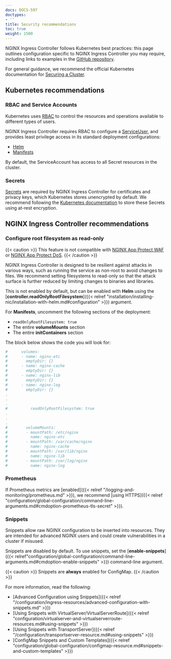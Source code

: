 ```yaml
---
docs: DOCS-597
doctypes:
- ''
title: Security recommendations
toc: true
weight: 1500
---
```


NGINX Ingress Controller follows Kubernetes best practices: this page outlines configuration specific to NGINX Ingress Controller you may require, including links to examples in the [GitHub repository](https://github.com/nginxinc/kubernetes-ingress/tree/release-3.5).

For general guidance, we recommend the official Kubernetes documentation for [Securing a Cluster](https://kubernetes.io/docs/tasks/administer-cluster/securing-a-cluster/). 

## Kubernetes recommendations

### RBAC and Service Accounts

Kubernetes uses [RBAC](https://kubernetes.io/docs/reference/access-authn-authz/rbac/) to control the resources and operations available to different types of users. 

NGINX Ingress Controller requires RBAC to configure a [ServiceUser](https://kubernetes.io/docs/concepts/security/service-accounts/#default-service-accounts), and provides least privilege access in its standard deployment configurations:

- [Helm](https://github.com/nginxinc/kubernetes-ingress/blob/v3.5.1/deployments/rbac/rbac.yaml)
- [Manifests](https://github.com/nginxinc/kubernetes-ingress/blob/v3.5.1/deployments/rbac/rbac.yaml)

By default, the ServiceAccount has access to all Secret resources in the cluster.

### Secrets

[Secrets](https://kubernetes.io/docs/concepts/configuration/secret/) are required by NGINX Ingress Controller for certificates and privacy keys, which Kubernetes stores unencrypted by default. We recommend following the [Kubernetes documentation](https://kubernetes.io/docs/tasks/administer-cluster/encrypt-data/) to store these Secrets using at-rest encryption.


## NGINX Ingress Controller recommendations

### Configure root filesystem as read-only

{{< caution >}}
 This feature is not compatible with [NGINX App Protect WAF](https://docs.nginx.com/nginx-app-protect-waf/) or [NGINX App Protect DoS](https://docs.nginx.com/nginx-app-protect-dos/).
{{< /caution >}}

NGINX Ingress Controller is designed to be resilient against attacks in various ways, such as running the service as non-root to avoid changes to files. We recommend setting filesystems to read-only so that the attack surface is further reduced by limiting changes to binaries and libraries.

This is not enabled by default, but can be enabled with **Helm** using the [**controller.readOnlyRootFilesystem**]({{< relref "installation/installing-nic/installation-with-helm.md#configuration" >}}) argument.

For **Manifests**, uncomment the following sections of the deployment:

- `readOnlyRootFilesystem: true`
- The entire **volumeMounts** section
- The entire **initContainers** section

The block below shows the code you will look for:

```yaml
#      volumes:
#      - name: nginx-etc
#        emptyDir: {}
#      - name: nginx-cache
#        emptyDir: {}
#      - name: nginx-lib
#        emptyDir: {}
#      - name: nginx-log
#        emptyDir: {}
.
.
.
#          readOnlyRootFilesystem: true
.
.
.
#        volumeMounts:
#        - mountPath: /etc/nginx
#          name: nginx-etc
#        - mountPath: /var/cache/nginx
#          name: nginx-cache
#        - mountPath: /var/lib/nginx
#          name: nginx-lib
#        - mountPath: /var/log/nginx
#          name: nginx-log
```

### Prometheus

If Prometheus metrics are [enabled]({{< relref "/logging-and-monitoring/prometheus.md" >}}), we recommend [using HTTPS]({{< relref "configuration/global-configuration/command-line-arguments.md#cmdoption-prometheus-tls-secret" >}}).

### Snippets

Snippets allow raw NGINX configuration to be inserted into resources. They are intended for advanced NGINX users and could create vulnerabilities in a cluster if misused.

Snippets are disabled by default. To use snippets, set the [**enable-snippets**]({{< relref"configuration/global-configuration/command-line-arguments.md#cmdoption-enable-snippets" >}}) command-line argument.

{{< caution >}}
 Snippets are **always** enabled for ConfigMap.
{{< /caution >}}

For more information, read the following: 

- [Advanced Configuration using Snippets]({{< relref "/configuration/ingress-resources/advanced-configuration-with-snippets.md" >}}) 
- [Using Snippets with VirtualServer/VirtualServerRoute]({{< relref "configuration/virtualserver-and-virtualserverroute-resources.md#using-snippets" >}})
- [Using Snippets with TransportServer]({{< relref "/configuration/transportserver-resource.md#using-snippets" >}})
- [ConfigMap Snippets and Custom Templates]({{< relref "configuration/global-configuration/configmap-resource.md#snippets-and-custom-templates" >}})
